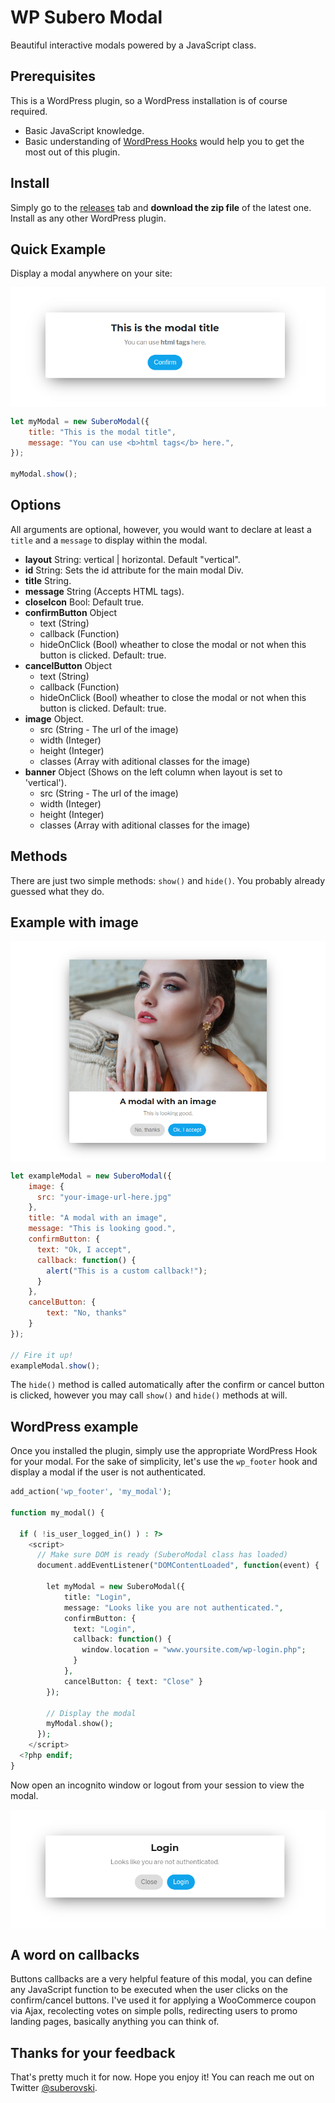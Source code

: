 # WP Subero Modal
Beautiful interactive modals powered by a JavaScript class.

## Prerequisites
This is a WordPress plugin, so a WordPress installation is of course required.

* Basic JavaScript knowledge.
* Basic understanding of <a href="https://codex.wordpress.org/Plugin_API" target="_blank">WordPress Hooks</a> would help you to get the most out of this plugin.

## Install
Simply go to the <a href="https://github.com/isubero/wp-subero-modal/releases" target="_blank">releases</a> tab and **download the zip file** of the latest one. Install as any other WordPress plugin.

## Quick Example
Display a modal anywhere on your site:

<img src="demo/example-1.png" style="display: block; margin: auto" />

``` javascript
let myModal = new SuberoModal({
    title: "This is the modal title",
    message: "You can use <b>html tags</b> here.",
});

myModal.show();
```

## Options
All arguments are optional, however, you would want to declare at least a `title` and a `message` to display within the modal.

* **layout** String: vertical | horizontal. Default "vertical".
* **id** String: Sets the id attribute for the main modal Div.
* **title** String.
* **message** String (Accepts HTML tags).
* **closeIcon** Bool: Default true.
* **confirmButton** Object
  * text (String)
  * callback (Function)
  * hideOnClick (Bool) wheather to close the modal or not when this button is clicked. Default: true.
* **cancelButton** Object
  * text (String)
  * callback (Function)
  * hideOnClick (Bool) wheather to close the modal or not when this button is clicked. Default: true.
* **image** Object.
  * src (String - The url of the image)
  * width (Integer)
  * height (Integer)
  * classes (Array with aditional classes for the image)
* **banner** Object (Shows on the left column when layout is set to 'vertical').
  * src (String - The url of the image)
  * width (Integer)
  * height (Integer)
  * classes (Array with aditional classes for the image)

## Methods
There are just two simple methods: `show()` and `hide()`. You probably already guessed what they do.

## Example with image

<img src="demo/example-2.png" style="display: block; margin: auto" />

``` javascript
let exampleModal = new SuberoModal({
    image: {
      src: "your-image-url-here.jpg"
    },
    title: "A modal with an image",
    message: "This is looking good.",
    confirmButton: {
      text: "Ok, I accept",
      callback: function() {
        alert("This is a custom callback!");
      }
    },
    cancelButton: {
        text: "No, thanks"
    }
});

// Fire it up!
exampleModal.show();
```

The `hide()` method is called automatically after the confirm or cancel button is clicked, however you may call `show()` and `hide()` methods at will.

## WordPress example
Once you installed the plugin, simply use the appropriate WordPress Hook for your modal. For the sake of simplicity, let's use the `wp_footer` hook and display a modal if the user is not authenticated.

``` php
add_action('wp_footer', 'my_modal');

function my_modal() {
  
  if ( !is_user_logged_in() ) : ?>
    <script>
      // Make sure DOM is ready (SuberoModal class has loaded)
      document.addEventListener("DOMContentLoaded", function(event) {
        
        let myModal = new SuberoModal({
            title: "Login",
            message: "Looks like you are not authenticated.",
            confirmButton: { 
              text: "Login",
              callback: function() { 
                window.location = "www.yoursite.com/wp-login.php";
              }
            },
            cancelButton: { text: "Close" }
        });

        // Display the modal
        myModal.show();
      });
    </script>
  <?php endif;
}
```
Now open an incognito window or logout from your session to view the modal.

<img src="demo/example-3.png" style="display: block; margin: auto" />

## A word on callbacks
Buttons callbacks are a very helpful feature of this modal, you can define any JavaScript function to be executed when the user clicks on the confirm/cancel buttons. I've used it for applying a WooCommerce coupon via Ajax, recolecting votes on simple polls, redirecting users to promo landing pages, basically anything you can think of.


## Thanks for your feedback
That's pretty much it for now. Hope you enjoy it! You can reach me out on Twitter <a href="https://twitter.com/suberovski" target="_blank">@suberovski</a>.
